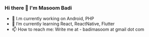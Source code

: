 ###             Hi there 👋 I'm Masoom Badi

- 🔭 I.m currently working on Android, PHP
- 🌱 I’m currently learning React, ReactNative, Flutter
- 📫 How to reach me: Write me at - badimasoom at gmail dot com
